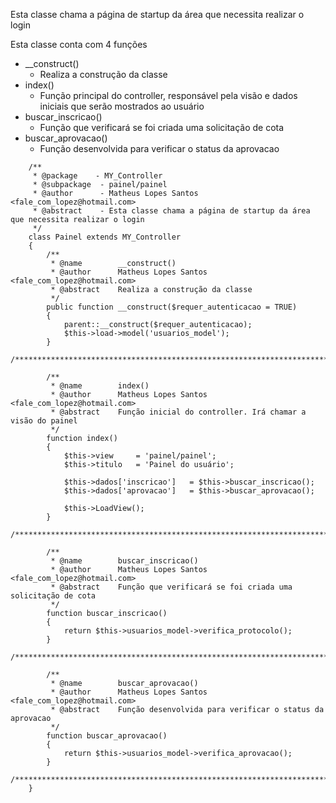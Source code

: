Esta classe chama a página de startup da área que necessita realizar o login

Esta classe conta com 4 funções

* __construct()
	* Realiza a construção da classe
* index()
	* Função principal do controller, responsável pela visão e dados iniciais que serão mostrados ao usuário
* buscar_inscricao()
	* Função que verificará se foi criada uma solicitação de cota
* buscar_aprovacao()
	* Função desenvolvida para verificar o status da aprovacao

```
    /**
     * @package	   - MY_Controller
     * @subpackage	- painel/painel
     * @author		- Matheus Lopes Santos <fale_com_lopez@hotmail.com>
     * @abstract	- Esta classe chama a página de startup da área que necessita realizar o login
     */
    class Painel extends MY_Controller
    {
        /**
         * @name        __construct()
         * @author		Matheus Lopes Santos <fale_com_lopez@hotmail.com>
         * @abstract	Realiza a construção da classe
         */
        public function __construct($requer_autenticacao = TRUE)
        {
            parent::__construct($requer_autenticacao);
            $this->load->model('usuarios_model');
        }
        /**********************************************************************/
        
        /**
         * @name		index()
         * @author		Matheus Lopes Santos <fale_com_lopez@hotmail.com>
         * @abstract	Função inicial do controller. Irá chamar a visão do painel
         */
        function index()
        {
            $this->view     = 'painel/painel';
            $this->titulo   = 'Painel do usuário';
            
            $this->dados['inscricao']   = $this->buscar_inscricao();
            $this->dados['aprovacao']   = $this->buscar_aprovacao();

            $this->LoadView();
        }
        /**********************************************************************/
        
        /**
         * @name        buscar_inscricao()
         * @author		Matheus Lopes Santos <fale_com_lopez@hotmail.com>
         * @abstract    Função que verificará se foi criada uma solicitação de cota
         */
        function buscar_inscricao()
        {   
            return $this->usuarios_model->verifica_protocolo();
        }
        /**********************************************************************/
        
        /**
         * @name        buscar_aprovacao()
         * @author		Matheus Lopes Santos <fale_com_lopez@hotmail.com>
         * @abstract    Função desenvolvida para verificar o status da aprovacao
         */
        function buscar_aprovacao()
        {
            return $this->usuarios_model->verifica_aprovacao();
        }
        /**********************************************************************/
    }